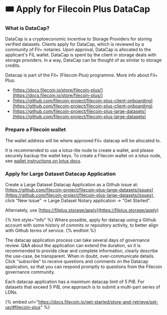 # 🎟 Apply for Filecoin Plus DataCap

### What is DataCap?

DataCap is a cryptoeconomic incentive to Storage Providers for storing verified datasets. Clients apply for DataCap, which is reviewed by a community of Fil+ notaries. Upon approval, DataCap is allocated to the applicant's FIL wallet. DataCap is spent by the client in storage deals with storage providers. In a way, DataCap can be thought of as similar to storage credits.&#x20;

Datacap is part of the Fil+ (Filecoin Plus) programme. More info about Fil+ Plus:

* [https://docs.filecoin.io/store/filecoin-plus/](https://docs.filecoin.io/store/filecoin-plus/)
* [https://github.com/filecoin-project/filecoin-plus-client-onboarding](https://github.com/filecoin-project/filecoin-plus-client-onboarding)
* [https://github.com/filecoin-project/filecoin-plus-large-datasets](https://github.com/filecoin-project/filecoin-plus-large-datasets)

### Prepare a Filecoin wallet

The wallet address will be where approved Fil+ datacap will be allocated to.&#x20;

It is recommended to use a lotus-lite node to create a wallet, and please securely backup the wallet keys. To create a Filecoin wallet on a lotus node, see [wallet instructions on lotus docs](https://lotus.filecoin.io/tutorials/lotus/store-and-retrieve/set-up/#get-a-fil-address).

### Apply for **Large Dataset Datacap Application**&#x20;

Create a Large Dataset Datacap Application as a Github issue at:\
[https://github.com/filecoin-project/filecoin-plus-large-datasets/issues](https://github.com/filecoin-project/filecoin-plus-large-datasets/issues),  \
click "New Issue" -> Large Dataset Notary application -> "Get Started".

Alternately, use [https://filplus.storage/apply](https://filplus.storage/apply) &#x20;

{% hint style="info" %}
Where possible, apply for datacap using a Github account with some history of commits or repository activity, to better align with Github terms of service.
{% endhint %}

The datacap application process can take several days of governance review. Q\&A about the application can extend the duration, so it is recommended to provide clear and complete information, clearly describe the use-case, be transparent. When in doubt, over-communicate details. Click "subscribe" to receive questions and comments on the Datacap application, so that you can respond promptly to questions from the Filecoin governance community.

Each datacap application has a maximum datacap limit of 5 PiB. For datasets that exceed 5 PiB, one approach is to submit a multi-part series of LDNs.&#x20;





{% embed url="https://docs.filecoin.io/get-started/store-and-retrieve/set-up/#filecoin-plus" %}
